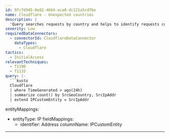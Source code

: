 ```yaml
---
id: 9fc7d945-0e82-4664-aca0-dc121a5cd7be
name: Cloudflare - Unexpected countries
description: |
  'Query searches requests by country and helps to identify requests coming from unexpected countries.'
severity: Low
requiredDataConnectors:
  - connectorId: CloudflareDataConnector
    dataTypes:
      - Cloudflare
tactics:
  - InitialAccess
relevantTechniques:
  - T1190
  - T1133
query: |-
  ```kusto
  Cloudflare
  | where TimeGenerated > ago(24h)
  | summarize count() by SrcGeoCountry, SrcIpAddr
  | extend IPCustomEntity = SrcIpAddr
  ```
entityMappings:
  - entityType: IP
    fieldMappings:
      - identifier: Address
        columnName: IPCustomEntity
---
```


